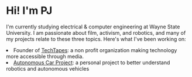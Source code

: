 <h1>Hi! I'm PJ</h1>
<p>I'm currently studying electrical & computer engineering at Wayne State University. I am passionate about film, activism, and robotics, and many of my projects relate to these three topics. Here's what I've been working on:</p>
<li>Founder of <a href="https://www.linkedin.com/company/techtapes" >TechTapes</a>: a non profit organization making technology more accessible through media.</li>
<li><a href="https://github.com/PJ1229/Autonomous-Car-Project">Autonomous Car Project</a>: a personal project to better understand robotics and autonomous vehicles</li>

